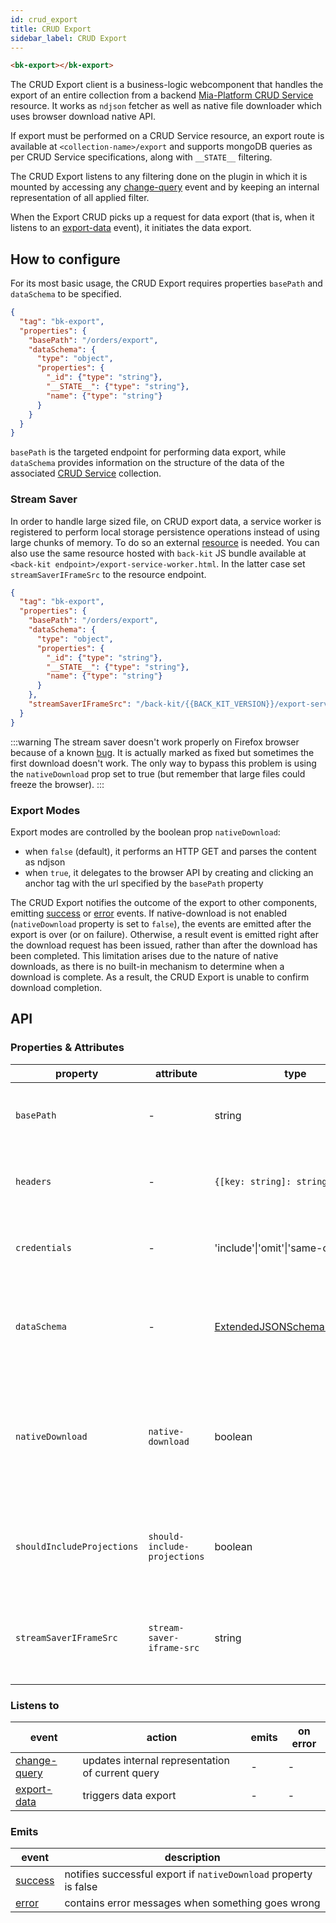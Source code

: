 ```yaml
---
id: crud_export
title: CRUD Export
sidebar_label: CRUD Export
---
```




<!--
WARNING:
This file is automatically generated. Please edit the 'README' file of the corresponding component and run `yarn copy:docs`
-->

[crud-service]: /runtime_suite/crud-service/10_overview_and_usage.md
[resource]: https://jimmywarting.github.io/StreamSaver.js/mitm.html?version=2.0.0
[streamsaver-issue-firefox]: https://github.com/jimmywarting/StreamSaver.js/issues/233

[data-schema]: /microfrontend-composer/back-kit/30_page_layout.md#data-schema

[change-query]: /microfrontend-composer/back-kit/70_events.md#change-query
[export-data]: /microfrontend-composer/back-kit/70_events.md#export-data
[success]: /microfrontend-composer/back-kit/70_events.md#success
[error]: /microfrontend-composer/back-kit/70_events.md#error



```html
<bk-export></bk-export>
```

The CRUD Export client is a business-logic webcomponent that handles the export of an entire collection from a backend [Mia-Platform CRUD Service][crud-service] resource.
It works as `ndjson` fetcher as well as native file downloader which uses browser download native API.

If export must be performed on a CRUD Service resource, an export route is available at `<collection-name>/export` and supports
mongoDB queries as per CRUD Service specifications, along with `__STATE__` filtering.

The CRUD Export listens to any filtering done on the plugin in which it is mounted by accessing any [change-query] event
and by keeping an internal representation of all applied filter.

When the Export CRUD picks up a request for data export (that is, when it listens to an [export-data] event), it initiates the data export.

## How to configure

For its most basic usage, the CRUD Export requires properties `basePath` and `dataSchema` to be specified.

```json
{
  "tag": "bk-export",
  "properties": {
    "basePath": "/orders/export",
    "dataSchema": {
      "type": "object",
      "properties": {
        "_id": {"type": "string"},
        "__STATE__": {"type": "string"},
        "name": {"type": "string"}
      }
    }
  }
}
```
`basePath` is the targeted endpoint for performing data export, while `dataSchema` provides information on the structure of the data of the associated [CRUD Service][crud-service] collection.

### Stream Saver

In order to handle large sized file, on CRUD export data, a service worker is registered to perform local storage persistence operations instead of using large chunks of memory. To do so an external [resource] is needed. You can also use the same resource hosted with `back-kit` JS bundle available at `<back-kit endpoint>/export-service-worker.html`.
In the latter case set `streamSaverIFrameSrc` to the resource endpoint.

```json
{
  "tag": "bk-export",
  "properties": {
    "basePath": "/orders/export",
    "dataSchema": {
      "type": "object",
      "properties": {
        "_id": {"type": "string"},
        "__STATE__": {"type": "string"},
        "name": {"type": "string"}
      }
    },
    "streamSaverIFrameSrc": "/back-kit/{{BACK_KIT_VERSION}}/export-service-worker.html",
  }
}
```

:::warning
The stream saver doesn't work properly on Firefox browser because of a known [bug][streamsaver-issue-firefox]. It is actually marked as fixed but sometimes the first download doesn't work. The only way to bypass this problem is using the `nativeDownload` prop set to true (but remember that large files could freeze the browser).
:::

### Export Modes

Export modes are controlled by the boolean prop `nativeDownload`:

- when `false` (default), it performs an HTTP GET and parses the content as ndjson
- when `true`, it delegates to the browser API by creating and clicking an anchor tag with the url specified by the `basePath` property

The CRUD Export notifies the outcome of the export to other components, emitting [success] or [error] events.
If native-download is not enabled (`nativeDownload` property is set to `false`), the events are emitted after the export is over (or on failure).
Otherwise, a result event is emitted right after the download request has been issued, rather than after the download has been completed. This limitation arises due to the nature of native downloads, as there is no built-in mechanism to determine when a download is complete. As a result, the CRUD Export is unable to confirm download completion.

## API

### Properties & Attributes

| property                   | attribute                    | type                                          | default | description                                                                     |
| -------------------------- | ---------------------------- |-----------------------------------------------| ------- | ------------------------------------------------------------------------------- |
| `basePath`                 | -                            | string                                        | -       | the URL base path to which to send HTTP requests                                |
| `headers`                  | -                            | `{[key: string]: string}`                     | -       | headers to add when an HTTP request is sent                                     |
| `credentials`              | -                            | 'include'\|'omit'\|'same-origin'              | -       | credentials policy to apply to HTTP requests                                    |
| `dataSchema`               | -                            | [ExtendedJSONSchema7Definition][data-schema]  | -       | data-schema describing which field to retrieve from CRUD collection             |
| `nativeDownload`           | `native-download`            | boolean                                       | -       | when `true` it skips frontend blob parsing and uses browser native download API |
| `shouldIncludeProjections` | `should-include-projections` | boolean                                       | false   | should append projection when exporting from CRUD service                       |
| `streamSaverIFrameSrc`     | `stream-saver-iframe-src`    | string                                        | -       | location where stream saver service worker files are served                     |

### Listens to

| event          | action                                           | emits | on error |
| -------------- | ------------------------------------------------ | ----- | -------- |
| [change-query] | updates internal representation of current query | -     | -        |
| [export-data]  | triggers data export                             | -     | -        |

### Emits

| event     | description                                                      |
| --------- | ---------------------------------------------------------------- |
| [success] | notifies successful export if `nativeDownload` property is false |
| [error]   | contains error messages when something goes wrong                |
